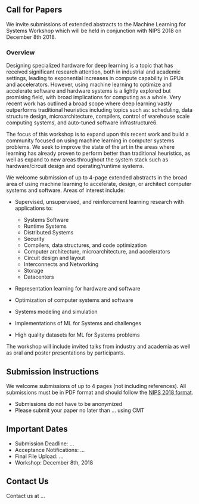 ## Call for Papers

We invite submissions of extended abstracts to the Machine Learning for Systems Workshop which will be held in conjunction with NIPS 2018 on December 8th 2018.

### Overview

Designing specialized hardware for deep learning is a topic that has received significant research attention, both in industrial and academic settings, leading to exponential increases in compute capability in GPUs and accelerators. However, using machine learning to optimize and accelerate software and hardware systems is a lightly explored but promising field, with broad implications for computing as a whole. Very recent work has outlined a broad scope where deep learning vastly outperforms traditional heuristics including topics such as: scheduling, data structure design, microarchitecture, compilers, control of warehouse scale computing systems, and auto-tuned software infrastructure6.

The focus of this workshop is to expand upon this recent work and build a community focused on using machine learning in computer systems problems. We seek to improve the state of the art in the areas where learning has already proven to perform better than traditional heuristics, as well as expand to new areas throughout the system stack such as hardware/circuit design and operating/runtime systems.

We welcome submission of up to 4-page extended abstracts in the broad area of using machine learning to accelerate, design, or architect computer systems and software. Areas of interest include:

* Supervised, unsupervised, and reinforcement learning research with applications to:
    - Systems Software
    - Runtime Systems
    - Distributed Systems
    - Security
    - Compilers, data structures, and code optimization
    - Computer architecture, microarchitecture, and accelerators
    - Circuit design and layout
    - Interconnects and Networking
    - Storage
    - Datacenters

* Representation learning for hardware and software
* Optimization of computer systems and software
* Systems modeling and simulation
* Implementations of ML for Systems and challenges
* High quality datasets for ML for Systems problems

The workshop will include invited talks from industry and academia as well as oral and poster presentations by participants.

## Submission Instructions

We welcome submissions of up to 4 pages (not including references).
All submissions must be in PDF format and should follow the [NIPS 2018 format](https://nips.cc/Conferences/2018/PaperInformation/StyleFiles).

* Submissions do not have to be anonymized
* Please submit your paper no later than ... using CMT

## Important Dates
* Submission Deadline: ...
* Acceptance Notifications: ...
* Final File Upload: ...
* Workshop: December 8th, 2018

## Contact Us

Contact us at ...

